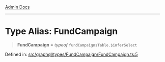 [Admin Docs](/)

***

# Type Alias: FundCampaign

> **FundCampaign** = *typeof* `fundCampaignsTable.$inferSelect`

Defined in: [src/graphql/types/FundCampaign/FundCampaign.ts:5](https://github.com/Sourya07/talawa-api/blob/583d62db9438de398bb9012a4a2617e2cb268b08/src/graphql/types/FundCampaign/FundCampaign.ts#L5)
